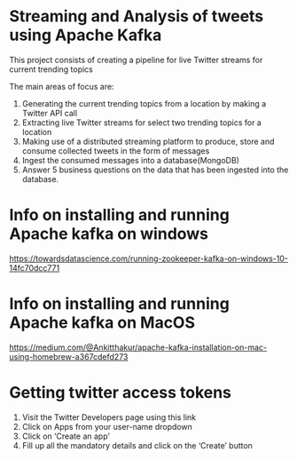 # Streaming and Analysis of tweets using Apache Kafka
This project consists of creating a pipeline for live Twitter streams for current trending topics

The main areas of focus are:
1) Generating the current trending topics from a location by making a Twitter API call
2) Extracting live Twitter streams for select two trending topics for a location
3) Making use of a distributed streaming platform to produce, store and consume collected tweets in the form of messages
4) Ingest the consumed messages into a database(MongoDB)
5) Answer 5 business questions on the data that has been ingested into the database.


# Info on installing and running Apache kafka on windows
https://towardsdatascience.com/running-zookeeper-kafka-on-windows-10-14fc70dcc771

# Info on installing and running Apache kafka on MacOS
https://medium.com/@Ankitthakur/apache-kafka-installation-on-mac-using-homebrew-a367cdefd273

# Getting twitter access tokens
1) Visit the Twitter Developers page using this link
2) Click on Apps from your user-name dropdown
3) Click on ‘Create an app’
4) Fill up all the mandatory details and click on the ‘Create’ button


